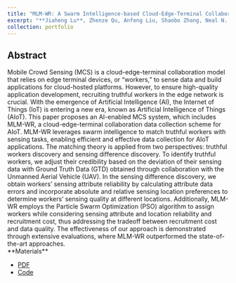 ```yaml
---
title: "MLM-WR: A Swarm Intelligence-based Cloud-Edge-Terminal Collaboration Data Collection Scheme in The Era of AIoT"
excerpt: "**Jiaheng Lu**, Zhenze Qu, Anfeng Liu, Shaobo Zhang, Neal N. Xiong. <br>Published in *IEEE Internet of Things Journal*, 2023"
collection: portfolio
---
```


<h2>Abstract</h2>
Mobile Crowd Sensing (MCS) is a cloud-edge-terminal collaboration model that relies on edge terminal devices, or “workers,” to sense data and build applications for cloud-hosted platforms. However, to ensure high-quality application development, recruiting truthful workers in the edge network is crucial. With the emergence of Artificial Intelligence (AI), the Internet of Things (IoT) is entering a new era, known as Artificial Intelligence of Things (AIoT). This paper proposes an AI-enabled MCS system, which includes MLM-WR, a cloud-edge-terminal collaboration data collection scheme for AIoT. MLM-WR leverages swarm intelligence to match truthful workers with sensing tasks, enabling efficient and effective data collection for AIoT applications. The matching theory is applied from two perspectives: truthful workers discovery and sensing difference discovery. To identify truthful workers, we adjust their credibility based on the deviation of their sensing data with Ground Truth Data (GTD) obtained through collaboration with the Unmanned Aerial Vehicle (UAV). In the sensing difference discovery, we obtain workers’ sensing attribute reliability by calculating attribute data errors and incorporate absolute and relative sensing location preferences to determine workers’ sensing quality at different locations. Additionally, MLM-WR employs the Particle Swarm Optimization (PSO) algorithm to assign workers while considering sensing attribute and location reliability and recruitment cost, thus addressing the tradeoff between recruitment cost and data quality. The effectiveness of our approach is demonstrated through extensive evaluations, where MLM-WR outperformed the state-of-the-art approaches.

<br>
**Materials**
<ul>
<li><a href="https://ieeexplore.ieee.org/document/10234647">PDF</a></li>
<li><a href="https://github.com/JhengLu/MLM-WR">Code</a></li>
</ul>

